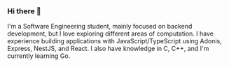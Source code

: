 ### Hi there 👋

I'm a Software Engineering student, mainly focused on backend development, but I love exploring different areas of computation. I have experience building applications with JavaScript/TypeScript using Adonis, Express, NestJS, and React. I also have knowledge in C, C++, and I'm currently learning Go.
